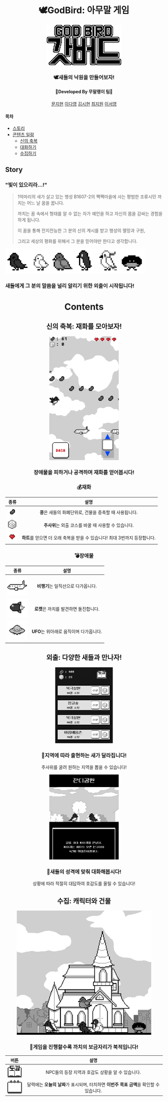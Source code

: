 <div align=center>

# 🕊️GodBird: 아무말 게임

![logo](./img/logo_big.png)

### 🕊️새들의 낙원을 만들어보자!

#### 👑Developed By 무말랭이 팀👑

[문지현](https://github.com/solidcellaMoon) [이다영](https://github.com/dayoung100) [김시현](https://github.com/kimsihyun00) [최지원](https://github.com/jiwon199) [이서영](https://github.com/dltjdud808)

</div>

#### 목차

- [스토리](#Story)
- [콘텐츠 일람](#Contents)
  - [신의 축복](#신의-축복-재화를-모아보자)
  - [대화하기](#외출-다양한-새들과-만나자)
  - [수집하기](#수집-캐릭터와-건물)





## Story



### "빛이 있으리라...!"

> 1억마리의 새가 살고 있는 행성 B1607-2의 짹짹마을에 사는 평범한 조류시민 까치는 어느 날 꿈을 꿉니다. 
>
> 까치는 꿈 속에서 형태를 알 수 없는 자가 예언을 하고 자신의 몸을 감싸는 경험을 하게 됩니다.
>
> 이 꿈을 통해 전지전능한 그 분의 신의 계시를 받고 행성의 멸망과 구원, 
>
> 그리고 세상의 평화를 위해서 그 분을 믿어야만 한다고 생각합니다. 




![npc](./img/npc.png)

### 새들에게 그 분의 말씀을 널리 알리기 위한 외출이 시작됩니다!

<div align=center>

# Contents

## 신의 축복: 재화를 모아보자!

<img src="./img/축복.png" alt="축복" style="zoom:50%;" />

### 장애물을 피하거나 공격하며 재화를 얻어봅시다!



### 💰재화

|            종류             |                             설명                             |
| :-------------------------: | :----------------------------------------------------------: |
|   ![콩](./img/beanUI.png)   |   **콩**은 새들의 화폐단위로, 건물을 증축할 때 사용됩니다.   |
| ![주사위](./img/diceUI.png) |     **주사위**는 외출 코스를 바꿀 때 사용할 수 있습니다.     |
| ![하트](./img/heartUI.png)  | **하트**를 얻으면 더 오래 축복을 받을 수 있습니다! 최대 3번까지 등장합니다. |



### 💣장애물

|          종류          |                  설명                   |
| :--------------------: | :-------------------------------------: |
| ![p](./img/plane.png)  |   **비행기**는 일직선으로 다가옵니다.   |
| ![r](./img/rocket.png) | **로켓**은 까치를 발견하면 돌진합니다.  |
| ![ufo](./img/ufo.png)  | **UFO**는 위아래로 움직이며 다가옵니다. |





## 외출: 다양한 새들과 만나자!

<img src="./img/코스.png" alt="코스" style="zoom:50%;" />

### 🎲지역에 따라 출현하는 새가 달라집니다!


주사위를 굴려 원하는 지역을 뽑을 수 있습니다!



<img src="./img/대화1.png" alt="대화" style="zoom:50%;" />

### 💬새들의 성격에 맞춰 대화해봅시다!



상황에 따라 적절히 대답하여 호감도를 올릴 수 있습니다!



## 수집: 캐릭터와 건물



![캐릭터 수집](./img/cts3.PNG)


### 🐔게임을 진행할수록 까치의 보금자리가 북적입니다!



|            버튼             |                             설명                             |
| :-------------------------: | :----------------------------------------------------------: |
|  ![도감](./img/index.png)   |      NPC들의 등장 지역과 호감도 상황을 알 수 있습니다.       |
| ![달력](./img/calendar.png) | 달력에는 **오늘의 날짜**가 표시되며, 터치하면 **이번주 목표 금액**을 확인할 수 있습니다. |


</div>
